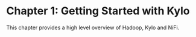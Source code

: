 # Chapter 1: Getting Started with Kylo

This chapter provides a high level overview of Hadoop, Kylo and NiFi. 
